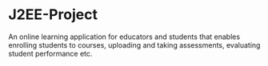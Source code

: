 # J2EE-Project
An online learning application for educators and students that enables enrolling students to courses, uploading and taking assessments, evaluating student performance etc.
